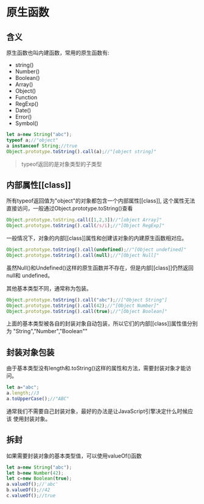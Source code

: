 # 原生函数
## 含义
原生函数也叫内建函数，常用的原生函数有:
+ string()
+ Number()
+ Boolean()
+ Array()
+ Object()
+ Function
+ RegExp()
+ Date()
+ Error()
+ Symbol()

```javascript
let a=new String("abc");
typeof a;//"object"
a instanceof String;//true
Object.prototype.toString().call(a);//"[object string]"
```
>typeof返回的是对象类型的子类型

## 内部属性[[class]]
所有typeof返回值为"object"的对象都包含一个内部属性[[class]],
这个属性无法直接访问，一般通过Object.prototype.toString()查看
```javascript
Object.prototype.toString.call([1,2,3])//"[object Array]"
Object.prototype.toString().call(/s/i);//"[Object RegExp]"
```
一般情况下，对象的内部[[class]]属性和创建该对象的内建原生函数相对应。
```javascript
Object.prototype.toString().call(undefined);//"[Object undefined]"
Object.prototype.toString().call(null);//"[Object Null]"
```
虽然Null()和Undefined()这样的原生函数并不存在，但是内部[[class]]仍然返回null和
undefined。

其他基本类型不同，通常称为包装。
```javascript
Object.prototype.toString().call("abc");//["Object String"]
Object.prototype.toString().call(42);//"[Object Number]"
Object.prototype.toString().call(true);//"[Object Boolean]"
```
上面的基本类型被各自的封装对象自动包装，所以它们的内部[[class]]属性值分别为
"String","Number","Boolean""

## 封装对象包装
由于基本类型没有length和.toString()这样的属性和方法，需要封装对象才能访问。
```javascript
let a="abc";
a.length;//3
a.toUpperCase();//"ABC"
```
通常我们不需要自己封装对象，最好的办法是让JavaScript引擎决定什么时候应该
使用封装对象。

## 拆封
如果需要封装对象的基本类型值，可以使用valueOf()函数
```javascript
let a=new String("abc");
let b=new Number(42);
let c=new Boolean(true);
a.valueOf();//'abc'
b.valueOf();//42
c.valueOf();//true
```